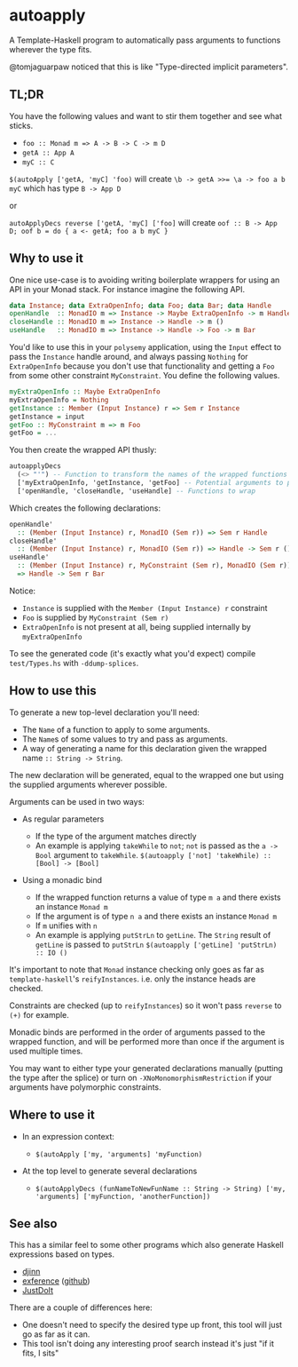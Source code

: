 # autoapply

A Template-Haskell program to automatically pass arguments to functions
wherever the type fits.

@tomjaguarpaw noticed that this is like "Type-directed implicit parameters".

## TL;DR

You have the following values and want to stir them together and see what
sticks.

- `foo :: Monad m => A -> B -> C -> m D`
- `getA :: App A`
- `myC :: C`

`$(autoApply ['getA, 'myC] 'foo)` will create
`\b -> getA >>= \a -> foo a b myC` which has type `B -> App D`

or

`autoApplyDecs reverse ['getA, 'myC] ['foo]` will create
`oof :: B -> App D; oof b = do { a <- getA; foo a b myC }`

## Why to use it

One nice use-case is to avoiding writing boilerplate wrappers for using an API
in your Monad stack. For instance imagine the following API.

```haskell
data Instance; data ExtraOpenInfo; data Foo; data Bar; data Handle
openHandle  :: MonadIO m => Instance -> Maybe ExtraOpenInfo -> m Handle
closeHandle :: MonadIO m => Instance -> Handle -> m ()
useHandle   :: MonadIO m => Instance -> Handle -> Foo -> m Bar
```

You'd like to use this in your `polysemy` application, using the `Input` effect
to pass the `Instance` handle around, and always passing `Nothing` for
`ExtraOpenInfo` because you don't use that functionality and getting a `Foo`
from some other constraint `MyConstraint`. You define the following values.

```haskell
myExtraOpenInfo :: Maybe ExtraOpenInfo
myExtraOpenInfo = Nothing
getInstance :: Member (Input Instance) r => Sem r Instance
getInstance = input
getFoo :: MyConstraint m => m Foo
getFoo = ...
```

You then create the wrapped API thusly:

```haskell
autoapplyDecs
  (<> "'") -- Function to transform the names of the wrapped functions
  ['myExtraOpenInfo, 'getInstance, 'getFoo] -- Potential arguments to pass
  ['openHandle, 'closeHandle, 'useHandle] -- Functions to wrap
```

Which creates the following declarations:

```haskell
openHandle'
  :: (Member (Input Instance) r, MonadIO (Sem r)) => Sem r Handle
closeHandle'
  :: (Member (Input Instance) r, MonadIO (Sem r)) => Handle -> Sem r ()
useHandle'
  :: (Member (Input Instance) r, MyConstraint (Sem r), MonadIO (Sem r))
  => Handle -> Sem r Bar
```

Notice:
- `Instance` is supplied with the `Member (Input Instance) r` constraint
- `Foo` is supplied by `MyConstraint (Sem r)`
- `ExtraOpenInfo` is not present at all, being supplied internally by `myExtraOpenInfo`

To see the generated code (it's exactly what you'd expect) compile
`test/Types.hs` with `-ddump-splices`.

## How to use this

To generate a new top-level declaration you'll need:

- The `Name` of a function to apply to some arguments.
- The `Name`s of some values to try and pass as arguments.
- A way of generating a name for this declaration given the wrapped name
  `:: String -> String`.

The new declaration will be generated, equal to the wrapped one but using the
supplied arguments wherever possible.

Arguments can be used in two ways:

- As regular parameters
  - If the type of the argument matches directly
  - An example is applying `takeWhile` to `not`; `not` is passed as the `a -> Bool`
    argument to `takeWhile`. `$(autoapply ['not] 'takeWhile) :: [Bool] -> [Bool]`

- Using a monadic bind
  - If the wrapped function returns a value of type `m a` and there exists an instance `Monad m`
  - If the argument is of type `n a` and there exists an instance `Monad m`
  - If `m` unifies with `n`
  - An example is applying `putStrLn` to `getLine`. The `String` result of `getLine` is passed to `putStrLn`
    `$(autoapply ['getLine] 'putStrLn) :: IO ()`

It's important to note that `Monad` instance checking only goes as far as
`template-haskell`'s `reifyInstances`. i.e. only the instance heads are
checked.

Constraints are checked (up to `reifyInstances`) so it won't pass `reverse` to
`(+)` for example.

Monadic binds are performed in the order of arguments passed to the wrapped
function, and will be performed more than once if the argument is used multiple
times.

You may want to either type your generated declarations manually (putting the
type after the splice) or turn on `-XNoMonomorphismRestriction` if your
arguments have polymorphic constraints.

## Where to use it

- In an expression context:
  - `$(autoApply ['my, 'arguments] 'myFunction)`

- At the top level to generate several declarations
  - `$(autoApplyDecs (funNameToNewFunName :: String -> String) ['my, 'arguments] ['myFunction, 'anotherFunction])`

## See also

This has a similar feel to some other programs which also generate Haskell
expressions based on types.

- [djinn](https://hackage.haskell.org/package/djinn)
- [exference](http://hackage.haskell.org/package/exference) ([github](https://github.com/lspitzner/exference))
- [JustDoIt](https://www.joachim-breitner.de/blog/735-The_magic_%E2%80%9CJust_do_it%E2%80%9D_type_class)

There are a couple of differences here:

- One doesn't need to specify the desired type up front, this tool will just go
  as far as it can.
- This tool isn't doing any interesting proof search instead it's just "if it
  fits, I sits"
